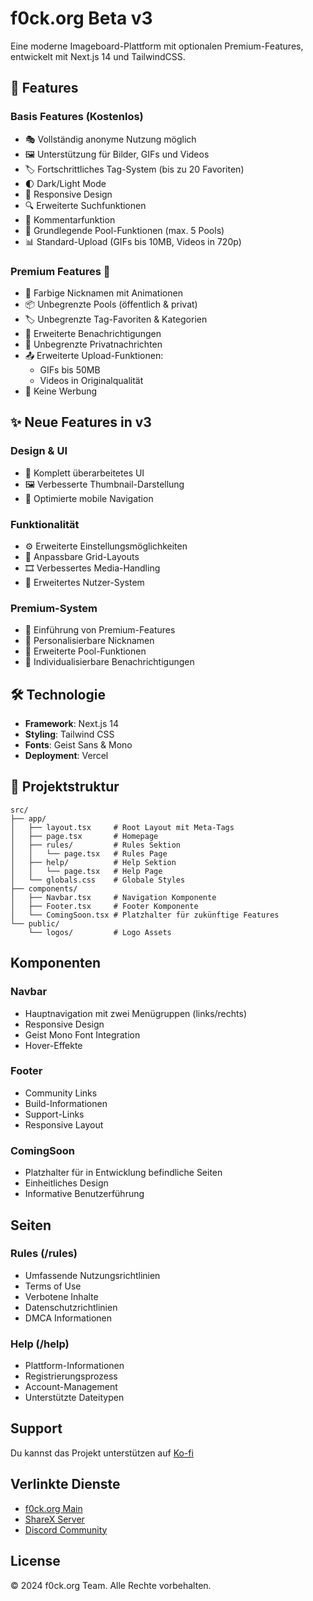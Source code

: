 # f0ck.org Beta v3

Eine moderne Imageboard-Plattform mit optionalen Premium-Features, entwickelt mit Next.js 14 und TailwindCSS.

## 🌟 Features

### Basis Features (Kostenlos)
- 🎭 Vollständig anonyme Nutzung möglich
- 🖼️ Unterstützung für Bilder, GIFs und Videos
- 🏷️ Fortschrittliches Tag-System (bis zu 20 Favoriten)
- 🌓 Dark/Light Mode
- 📱 Responsive Design
- 🔍 Erweiterte Suchfunktionen
- 💬 Kommentarfunktion
- 📂 Grundlegende Pool-Funktionen (max. 5 Pools)
- 📊 Standard-Upload (GIFs bis 10MB, Videos in 720p)

### Premium Features 💎
- 🎨 Farbige Nicknamen mit Animationen
- 📦 Unbegrenzte Pools (öffentlich & privat)
- 🏷️ Unbegrenzte Tag-Favoriten & Kategorien
- 🔔 Erweiterte Benachrichtigungen
- 💬 Unbegrenzte Privatnachrichten
- 📤 Erweiterte Upload-Funktionen:
  - GIFs bis 50MB
  - Videos in Originalqualität
- 🚫 Keine Werbung

## ✨ Neue Features in v3

### Design & UI
- 🎨 Komplett überarbeitetes UI
- 🖼️ Verbesserte Thumbnail-Darstellung
- 📱 Optimierte mobile Navigation

### Funktionalität
- ⚙️ Erweiterte Einstellungsmöglichkeiten
- 🔧 Anpassbare Grid-Layouts
- 🎞️ Verbessertes Media-Handling
- 👥 Erweitertes Nutzer-System

### Premium-System
- 💎 Einführung von Premium-Features
- 🎨 Personalisierbare Nicknamen
- 📂 Erweiterte Pool-Funktionen
- 🔔 Individualisierbare Benachrichtigungen

## 🛠️ Technologie

- **Framework**: Next.js 14
- **Styling**: Tailwind CSS
- **Fonts**: Geist Sans & Mono
- **Deployment**: Vercel

## 📂 Projektstruktur

```
src/
├── app/
│   ├── layout.tsx     # Root Layout mit Meta-Tags
│   ├── page.tsx       # Homepage
│   ├── rules/         # Rules Sektion
│   │   └── page.tsx   # Rules Page
│   ├── help/          # Help Sektion
│   │   └── page.tsx   # Help Page
│   └── globals.css    # Globale Styles
├── components/
│   ├── Navbar.tsx     # Navigation Komponente
│   ├── Footer.tsx     # Footer Komponente
│   └── ComingSoon.tsx # Platzhalter für zukünftige Features
└── public/
    └── logos/         # Logo Assets

```

## Komponenten

### Navbar
- Hauptnavigation mit zwei Menügruppen (links/rechts)
- Responsive Design
- Geist Mono Font Integration
- Hover-Effekte

### Footer
- Community Links
- Build-Informationen
- Support-Links
- Responsive Layout

### ComingSoon
- Platzhalter für in Entwicklung befindliche Seiten
- Einheitliches Design
- Informative Benutzerführung

## Seiten

### Rules (/rules)
- Umfassende Nutzungsrichtlinien
- Terms of Use
- Verbotene Inhalte
- Datenschutzrichtlinien
- DMCA Informationen

### Help (/help)
- Plattform-Informationen
- Registrierungsprozess
- Account-Management
- Unterstützte Dateitypen

## Support

Du kannst das Projekt unterstützen auf [Ko-fi](https://ko-fi.com/f0ck_org)

## Verlinkte Dienste

- [f0ck.org Main](https://f0ck.org)
- [ShareX Server](https://sx.f0ck.org)
- [Discord Community](https://discord.gg/SmWpwGnyrU)

## License

© 2024 f0ck.org Team. Alle Rechte vorbehalten.
